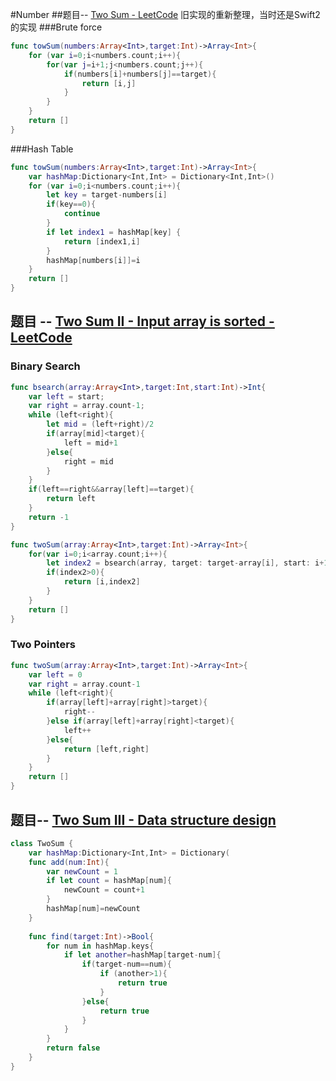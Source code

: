 #Number
##题目-- [Two Sum - LeetCode](https://leetcode.com/problems/two-sum/description/)
旧实现的重新整理，当时还是Swift2的实现
###Brute force
```swift
func towSum(numbers:Array<Int>,target:Int)->Array<Int>{
    for (var i=0;i<numbers.count;i++){
        for(var j=i+1;j<numbers.count;j++){
            if(numbers[i]+numbers[j]==target){
                return [i,j]
            }
        }
    }
    return []
}
```
###Hash Table
```swift
func towSum(numbers:Array<Int>,target:Int)->Array<Int>{
    var hashMap:Dictionary<Int,Int> = Dictionary<Int,Int>()
    for (var i=0;i<numbers.count;i++){
        let key = target-numbers[i]
        if(key==0){
            continue
        }
        if let index1 = hashMap[key] {
            return [index1,i]
        }
        hashMap[numbers[i]]=i
    }
    return []
}
```
## 题目 -- [Two Sum II - Input array is sorted - LeetCode](https://leetcode.com/problems/two-sum-ii-input-array-is-sorted/description/)
### Binary Search
```swift
func bsearch(array:Array<Int>,target:Int,start:Int)->Int{
    var left = start;
    var right = array.count-1;
    while (left<right){
        let mid = (left+right)/2
        if(array[mid]<target){
            left = mid+1
        }else{
            right = mid
        }
    }
    if(left==right&&array[left]==target){
        return left
    }
    return -1
}

func twoSum(array:Array<Int>,target:Int)->Array<Int>{
    for(var i=0;i<array.count;i++){
        let index2 = bsearch(array, target: target-array[i], start: i+1);
        if(index2>0){
            return [i,index2]
        }
    }
    return []
}
```

### Two Pointers
```swift
func twoSum(array:Array<Int>,target:Int)->Array<Int>{
    var left = 0
    var right = array.count-1
    while (left<right){
        if(array[left]+array[right]>target){
            right--
        }else if(array[left]+array[right]<target){
            left++
        }else{
            return [left,right]
        }
    }
    return []
}
```
## 题目-- [Two Sum III - Data structure design](https://leetcode.com/problems/two-sum-iii-data-structure-design)
```swift
class TwoSum {
    var hashMap:Dictionary<Int,Int> = Dictionary(
    func add(num:Int){
        var newCount = 1
        if let count = hashMap[num]{
            newCount = count+1
        }
        hashMap[num]=newCount
    }
    
    func find(target:Int)->Bool{
        for num in hashMap.keys{
            if let another=hashMap[target-num]{
                if(target-num==num){
                    if (another>1){
                        return true
                    }
                }else{
                    return true
                }
            }
        }
        return false
    }
}

```
